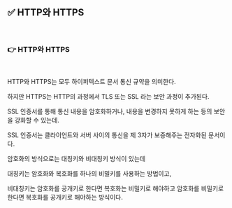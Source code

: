 ## ✅ HTTP와 HTTPS

<br>

### 👉 HTTP와 HTTPS

<br>

HTTP와 HTTPS는 모두 하이퍼텍스트 문서 통신 규약을 의미한다.

하지만 HTTPS는 HTTP의 과정에서 TLS 또는 SSL 라는 보안 과정이 추가된다.

SSL 인증서를 통해 통신 내용을 암호화하거나, 내용을 변경하지 못하게 하는 등의 보안을 강화할 수 있는데.

SSL 인증서는 클라이언트와 서버 사이의 통신을 제 3자가 보증해주는 전자화된 문서이다.

암호화의 방식으로는 대칭키와 비대칭키 방식이 있는데

대칭키는 암호화와 복호화를 하나의 비밀키를 사용하는 방법이고,

비대칭키는 암호화를 공개키로 한다면 복호화는 비밀키로 해야하고 
암호화를 비밀키로 한다면 복호화를 공개키로 해야하는 방식이다.